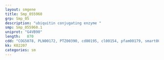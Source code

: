 ```yaml
---
layout: smgene
title: Smp_055960
grp: Smp_05
description: "ubiquitin conjugating enzyme "
smp: Smp_055960.1
uniprot: "G4VB90"
length:   870
cdd: "COG5078, PLN00172, PTZ00390, cd00195, cl00154, pfam00179, smart00212"
kk: K02207
categories: sm
---
```

